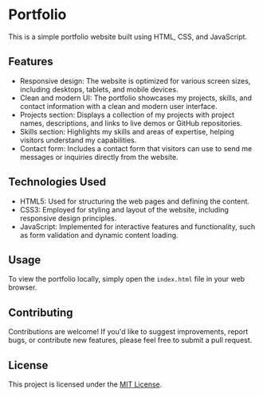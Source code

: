 # Portfolio

This is a simple portfolio website built using HTML, CSS, and JavaScript.

## Features

- Responsive design: The website is optimized for various screen sizes, including desktops, tablets, and mobile devices.
- Clean and modern UI: The portfolio showcases my projects, skills, and contact information with a clean and modern user interface.
- Projects section: Displays a collection of my projects with project names, descriptions, and links to live demos or GitHub repositories.
- Skills section: Highlights my skills and areas of expertise, helping visitors understand my capabilities.
- Contact form: Includes a contact form that visitors can use to send me messages or inquiries directly from the website.

## Technologies Used

- HTML5: Used for structuring the web pages and defining the content.
- CSS3: Employed for styling and layout of the website, including responsive design principles.
- JavaScript: Implemented for interactive features and functionality, such as form validation and dynamic content loading.

## Usage

To view the portfolio locally, simply open the `index.html` file in your web browser.

## Contributing

Contributions are welcome! If you'd like to suggest improvements, report bugs, or contribute new features, please feel free to submit a pull request.

## License

This project is licensed under the [MIT License](LICENSE).

